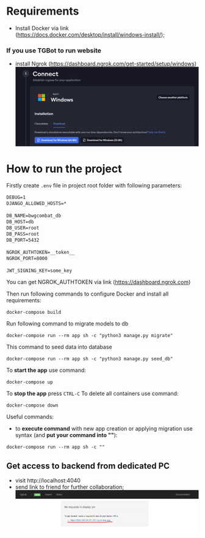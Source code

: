
# Requirements
- Install Docker via link (https://docs.docker.com/desktop/install/windows-install/);

### If you use TGBot to run website
- install Ngrok (https://dashboard.ngrok.com/get-started/setup/windows)
![img.png](img.png) 



# How to run the project
Firstly create ```.env``` file in project root folder with following parameters:
```
DEBUG=1
DJANGO_ALLOWED_HOSTS=*

DB_NAME=bwgcombat_db
DB_HOST=db
DB_USER=root
DB_PASS=root
DB_PORT=5432

NGROK_AUTHTOKEN=__token__
NGROK_PORT=8000

JWT_SIGNING_KEY=some_key
```
You can get NGROK_AUTHTOKEN via link (https://dashboard.ngrok.com)

Then run following commands to configure Docker and install all requirements:
```
docker-compose build
```

Run following command to migrate models to db
```
docker-compose run --rm app sh -c "python3 manage.py migrate"
```

This command to seed data into database
```
docker-compose run --rm app sh -c "python3 manage.py seed_db"
```


To **start the app** use command:
```
docker-compose up
```
To **stop the app** press ```CTRL-C```
To delete all containers use command:
```
docker-compose down
```

Useful commands:
- to **execute command** with new app creation or applying migration use syntax (and **put your command into ""**):
```
docker-compose run --rm app sh -c ""
```

## Get access to backend from dedicated PC

- visit http://localhost:4040
- send link to friend for further collaboration;  
![img_1.png](img_1.png)